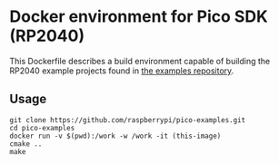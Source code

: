 # Docker environment for Pico SDK (RP2040)

This Dockerfile describes a build environment capable of building the RP2040 example projects found in [the examples repository](https://github.com/raspberrypi/pico-examples).

## Usage

```
git clone https://github.com/raspberrypi/pico-examples.git
cd pico-examples
docker run -v $(pwd):/work -w /work -it (this-image)
cmake ..
make
```

